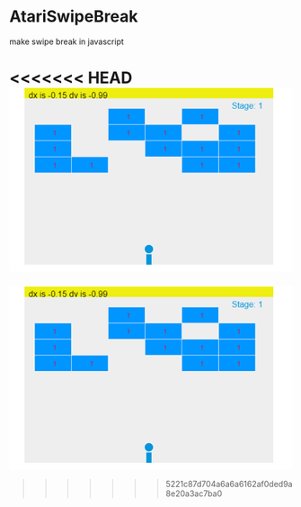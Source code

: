 # AtariSwipeBreak
make swipe break in javascript

<<<<<<< HEAD
![alt progress 1](piclog/progress1.png)
=======
![alt progress 1](progress1.PNG)
>>>>>>> 5221c87d704a6a6a6162af0ded9a8e20a3ac7ba0
